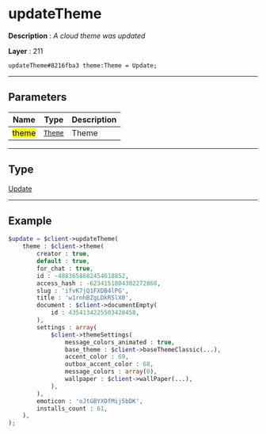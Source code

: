 # updateTheme

**Description** : *A cloud theme was updated*

**Layer** : 211

```tl
updateTheme#8216fba3 theme:Theme = Update;
```

---

## Parameters

| Name | Type | Description |
| :---: | :---: | :--- |
| <mark>theme</mark> | [`Theme`](type/Theme) | Theme |

---

## Type

[Update](type/Update)

---

## Example

```php
$update = $client->updateTheme(
	theme : $client->theme(
		creator : true,
		default : true,
		for_chat : true,
		id : -4883658682454618852,
		access_hash : -6234151804302272868,
		slug : 'ifvK7jQ1FXDB4lPG',
		title : 'w1rnhBZgLDkRSlX0',
		document : $client->documentEmpty(
			id : 4354134225503428458,
		),
		settings : array(
			$client->themeSettings(
				message_colors_animated : true,
				base_theme : $client->baseThemeClassic(...),
				accent_color : 69,
				outbox_accent_color : 68,
				message_colors : array(0),
				wallpaper : $client->wallPaper(...),
			),
		),
		emoticon : 'oJtGBYXOfMij5bDK',
		installs_count : 61,
	),
);
```